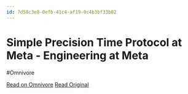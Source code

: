 ```yaml
---
id: 7d58c3e8-0efb-41c4-af19-0c4b3bf33b82
---
```


# Simple Precision Time Protocol at Meta - Engineering at Meta
#Omnivore

[Read on Omnivore](https://omnivore.app/me/simple-precision-time-protocol-at-meta-engineering-at-meta-18d888b4a58)
[Read Original](https://engineering.fb.com/2024/02/07/production-engineering/simple-precision-time-protocol-sptp-meta/)

